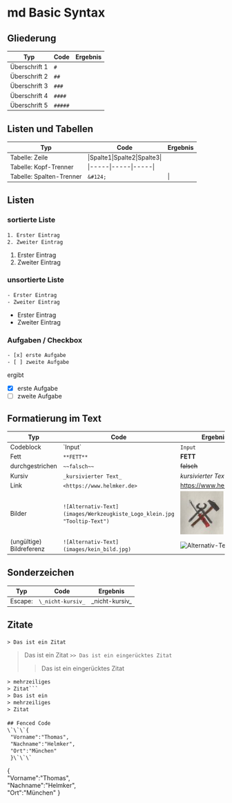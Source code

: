 # md Basic Syntax



## Gliederung
|Typ|Code|Ergebnis|
|---------------|--------------------------|----------------------------|
|Überschrift 1|`#`||
|Überschrift 2|`##`||
|Überschrift 3|`###`||
|Überschrift 4|`####`||
|Überschrift 5|`#####`||


## Listen und Tabellen
|Typ|Code|Ergebnis|
|---------------|--------------------------|----------------------------|
|Tabelle: Zeile|&#124;Spalte1&#124;Spalte2&#124;Spalte3&#124;||
|Tabelle: Kopf-Trenner|&#124;-----&#124;-----&#124;-----&#124;||
|Tabelle: Spalten-Trenner |`&#124;`|&#124;|

## Listen
### sortierte Liste
```
1. Erster Eintrag
2. Zweiter Eintrag
```  
1. Erster Eintrag
2. Zweiter Eintrag

### unsortierte Liste
```
- Erster Eintrag
- Zweiter Eintrag
```  
- Erster Eintrag
- Zweiter Eintrag

### Aufgaben / Checkbox
```
- [x] erste Aufgabe
- [ ] zweite Aufgabe
```
ergibt
- [x] erste Aufgabe
- [ ] zweite Aufgabe

## Formatierung im Text
|Typ|Code|Ergebnis|
|---------------|--------------------------|----------------------------|
|Codeblock|\`Input\`| `Input`|
|Fett|`**FETT**`|**FETT**|
|durchgestrichen|`~~falsch~~`|~~falsch~~|
|Kursiv|`_kursivierter Text_`|_kursivierter Text_|
|Link|`<https://www.helmker.de>`|<https://www.helmker.de>|
|Bilder|`![Alternativ-Text](images/Werkzeugkiste_Logo_klein.jpg "Tooltip-Text")`|![Alternativ-Text](images/Werkzeugkiste_Logo_klein.jpg "Werkzeugkasten")|
|(ungültige) Bildreferenz|`![Alternativ-Text](images/kein_bild.jpg)`|![Alternativ-Text](images/kein_bild.jpg)|

## Sonderzeichen
|Typ|Code|Ergebnis|
|---------------|--------------------------|----------------------------|
|Escape: |`\_nicht-kursiv_`|\_nicht-kursiv_|

## Zitate
`> Das ist ein Zitat`  
> Das ist ein Zitat
`>> Das ist ein eingerücktes Zitat`
>> Das ist ein eingerücktes Zitat
```> Das ist ein
> mehrzeiliges
> Zitat```  
> Das ist ein
> mehrzeiliges
> Zitat  

## Fenced Code 
\`\`\`{  
 "Vorname":"Thomas",  
 "Nachname":"Helmker",  
 "Ort":"München"  
 }\`\`\`  
```
{  
  "Vorname":"Thomas",  
  "Nachname":"Helmker",  
  "Ort":"München"
}
```

